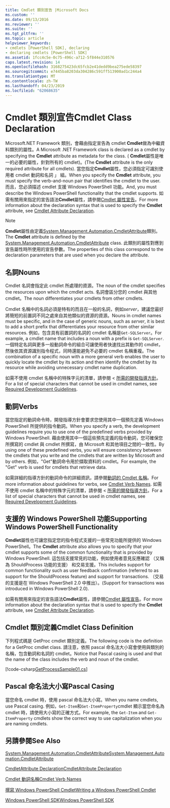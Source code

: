 ```yaml
---
title: Cmdlet 類別宣告 |Microsoft Docs
ms.custom: ''
ms.date: 09/13/2016
ms.reviewer: ''
ms.suite: ''
ms.tgt_pltfrm: ''
ms.topic: article
helpviewer_keywords:
- cmdlets [PowerShell SDK], declaring
- declaring cmdlets [PowerShell SDK]
ms.assetid: 1fcc4c5e-0c75-496c-a712-5f844e310576
caps.latest.revision: 14
ms.openlocfilehash: 3168275423dc65fcb2e41dedd9bea275ede58397
ms.sourcegitcommit: e7445ba8203da304286c591ff513900ad1c244a4
ms.translationtype: MT
ms.contentlocale: zh-TW
ms.lasthandoff: 04/23/2019
ms.locfileid: "62068635"
---
```

# <a name="cmdlet-class-declaration"></a><span data-ttu-id="b824d-102">Cmdlet 類別宣告</span><span class="sxs-lookup"><span data-stu-id="b824d-102">Cmdlet Class Declaration</span></span>

<span data-ttu-id="b824d-103">Microsoft.NET Framework 類別，會藉由指定宣告為 cmdlet **Cmdlet**做為中繼資料類別的屬性。</span><span class="sxs-lookup"><span data-stu-id="b824d-103">A Microsoft .NET Framework class is declared as a cmdlet by specifying the **Cmdlet** attribute as metadata for the class.</span></span> <span data-ttu-id="b824d-104">( **Cmdlet**屬性是唯一的必要的屬性，針對所有的 cmdlet)。</span><span class="sxs-lookup"><span data-stu-id="b824d-104">(The **Cmdlet** attribute is the only required attribute for all cmdlets).</span></span> <span data-ttu-id="b824d-105">當您指定**Cmdlet**屬性，您必須指定可識別使用者 cmdlet 動詞和名詞 」 組。</span><span class="sxs-lookup"><span data-stu-id="b824d-105">When you specify the **Cmdlet** attribute, you must specify the verb-and-noun pair that identifies the cmdlet to the user.</span></span> <span data-ttu-id="b824d-106">而且，您必須描述 cmdlet 支援 Windows PowerShell 功能。</span><span class="sxs-lookup"><span data-stu-id="b824d-106">And, you must describe the Windows PowerShell functionality that the cmdlet supports.</span></span> <span data-ttu-id="b824d-107">如需有關用來指定的宣告語法**Cmdlet**屬性，請參閱[Cmdlet 屬性宣告](./cmdlet-attribute-declaration.md)。</span><span class="sxs-lookup"><span data-stu-id="b824d-107">For more information about the declaration syntax that is used to specify the **Cmdlet** attribute, see [Cmdlet Attribute Declaration](./cmdlet-attribute-declaration.md).</span></span>

> [!NOTE]
> <span data-ttu-id="b824d-108">**Cmdlet**屬性由定義[System.Management.Automation.CmdletAttribute](/dotnet/api/System.Management.Automation.CmdletAttribute)類別。</span><span class="sxs-lookup"><span data-stu-id="b824d-108">The **Cmdlet** attribute is defined by the [System.Management.Automation.CmdletAttribute](/dotnet/api/System.Management.Automation.CmdletAttribute) class.</span></span> <span data-ttu-id="b824d-109">此類別的屬性對應到宣告屬性時所使用的宣告參數。</span><span class="sxs-lookup"><span data-stu-id="b824d-109">The properties of this class correspond to the declaration parameters that are used when you declare the attribute.</span></span>

## <a name="nouns"></a><span data-ttu-id="b824d-110">名詞</span><span class="sxs-lookup"><span data-stu-id="b824d-110">Nouns</span></span>

<span data-ttu-id="b824d-111">Cmdlet 名詞會指定此 cmdlet 所處理的資源。</span><span class="sxs-lookup"><span data-stu-id="b824d-111">The noun of the cmdlet specifies the resources upon which the cmdlet acts.</span></span> <span data-ttu-id="b824d-112">名詞會區分您的 cmdlet 與其他 cmdlet。</span><span class="sxs-lookup"><span data-stu-id="b824d-112">The noun differentiates your cmdlets from other cmdlets.</span></span>

<span data-ttu-id="b824d-113">Cmdlet 名稱中的名詞必須是特有的而且在一般的名詞，例如*server*，建議您最好將簡短的前置詞不同之處來自其他類似的資源的資源。</span><span class="sxs-lookup"><span data-stu-id="b824d-113">Nouns in cmdlet names must be specific, and in the case of generic nouns, such as *server*, it is best to add a short prefix that differentiates your resource from other similar resources.</span></span> <span data-ttu-id="b824d-114">例如，包含具有前置詞的名詞的 cmdlet 名稱是`Get-SQLServer`。</span><span class="sxs-lookup"><span data-stu-id="b824d-114">For example, a cmdlet name that includes a noun with a prefix is `Get-SQLServer`.</span></span> <span data-ttu-id="b824d-115">一個特定名詞與更多一般動詞命令的組合可讓使用者快速找出其動作的 cmdlet，然後依其資源識別指令程式，同時還能避免不必要的 cmdlet 名稱重複。</span><span class="sxs-lookup"><span data-stu-id="b824d-115">The combination of a specific noun with a more general verb enables the user to quickly locate the cmdlet by its action and then identify the cmdlet by its resource while avoiding unnecessary cmdlet name duplication.</span></span>

<span data-ttu-id="b824d-116">如需不使用 cmdlet 名稱中的特殊字元的清單，請參閱 <<c0> [ 所需的開發指導方針](./required-development-guidelines.md)。</span><span class="sxs-lookup"><span data-stu-id="b824d-116">For a list of special characters that cannot be used in cmdlet names, see [Required Development Guidelines](./required-development-guidelines.md).</span></span>

## <a name="verbs"></a><span data-ttu-id="b824d-117">動詞</span><span class="sxs-lookup"><span data-stu-id="b824d-117">Verbs</span></span>

<span data-ttu-id="b824d-118">當您指定的動詞命令時，開發指導方針會要求您使用其中一個預先定義 Windows PowerShell 所提供的指令動詞。</span><span class="sxs-lookup"><span data-stu-id="b824d-118">When you specify a verb, the development guidelines require you to use one of the predefined verbs provided by Windows PowerShell.</span></span> <span data-ttu-id="b824d-119">藉由使用其中一個這些預先定義的指令動詞，您可確保您所撰寫的 cmdlet 與 cmdlet 所撰寫，由 Microsoft 和其他項目之間的一致性。</span><span class="sxs-lookup"><span data-stu-id="b824d-119">By using one of these predefined verbs, you will ensure consistency between the cmdlets that you write and the cmdlets that are written by Microsoft and by others.</span></span> <span data-ttu-id="b824d-120">例如，"Get"動詞命令用於擷取資料的 cmdlet。</span><span class="sxs-lookup"><span data-stu-id="b824d-120">For example, the "Get" verb is used for cmdlets that retrieve data.</span></span>

<span data-ttu-id="b824d-121">如需詳細的指導方針的動詞命令的詳細資訊，請參閱[動詞的 Cmdlet 名稱](./approved-verbs-for-windows-powershell-commands.md)。</span><span class="sxs-lookup"><span data-stu-id="b824d-121">For more information about guidelines for verbs, see [Cmdlet Verb Names](./approved-verbs-for-windows-powershell-commands.md).</span></span> <span data-ttu-id="b824d-122">如需不使用 cmdlet 名稱中的特殊字元的清單，請參閱 <<c0> [ 所需的開發指導方針](./required-development-guidelines.md)。</span><span class="sxs-lookup"><span data-stu-id="b824d-122">For a list of special characters that cannot be used in cmdlet names, see [Required Development Guidelines](./required-development-guidelines.md).</span></span>

## <a name="supporting-windows-powershell-functionality"></a><span data-ttu-id="b824d-123">支援的 Windows PowerShell 功能</span><span class="sxs-lookup"><span data-stu-id="b824d-123">Supporting Windows PowerShell Functionality</span></span>

<span data-ttu-id="b824d-124">**Cmdlet**屬性也可讓您指定您的指令程式支援的一些常見功能所提供的 Windows PowerShell。</span><span class="sxs-lookup"><span data-stu-id="b824d-124">The **Cmdlet** attribute also allows you to specify that your cmdlet supports some of the common functionality that is provided by Windows PowerShell.</span></span> <span data-ttu-id="b824d-125">這包括支援常見的功能，例如使用者意見反應確認 （又稱為 ShouldProcess 功能的支援） 和交易支援。</span><span class="sxs-lookup"><span data-stu-id="b824d-125">This includes support for common functionality such as user feedback confirmation (referred to as support for the ShouldProcess feature) and support for transactions.</span></span> <span data-ttu-id="b824d-126">（交易的支援是在 Windows PowerShell 2.0 中推出）。</span><span class="sxs-lookup"><span data-stu-id="b824d-126">(Support for transactions was introduced in Windows PowerShell 2.0).</span></span>

<span data-ttu-id="b824d-127">如需有關用來指定的宣告語法**Cmdlet**屬性，請參閱[Cmdlet 屬性宣告](./cmdlet-attribute-declaration.md)。</span><span class="sxs-lookup"><span data-stu-id="b824d-127">For more information about the declaration syntax that is used to specify the **Cmdlet** attribute, see [Cmdlet Attribute Declaration](./cmdlet-attribute-declaration.md).</span></span>

## <a name="cmdlet-class-definition"></a><span data-ttu-id="b824d-128">Cmdlet 類別定義</span><span class="sxs-lookup"><span data-stu-id="b824d-128">Cmdlet Class Definition</span></span>

<span data-ttu-id="b824d-129">下列程式碼是 GetProc cmdlet 類別定義。</span><span class="sxs-lookup"><span data-stu-id="b824d-129">The following code is the definition for a GetProc cmdlet class.</span></span> <span data-ttu-id="b824d-130">請注意，依照 pascal 命名法大小寫會使用與類別的名稱，包含動詞和名詞的 cmdlet。</span><span class="sxs-lookup"><span data-stu-id="b824d-130">Notice that Pascal casing is used and that the name of the class includes the verb and noun of the cmdlet.</span></span>

[!code-csharp[GetProcessSample01.cs](../../powershell-sdk-samples/SDK-2.0/csharp/GetProcessSample01/GetProcessSample01.cs#L33-L34 "GetProcessSample01.cs")]

## <a name="pascal-casing"></a><span data-ttu-id="b824d-131">Pascal 命名法大小寫</span><span class="sxs-lookup"><span data-stu-id="b824d-131">Pascal Casing</span></span>

<span data-ttu-id="b824d-132">當您命名 cmdlet 時，使用 pascal 命名法大小寫。</span><span class="sxs-lookup"><span data-stu-id="b824d-132">When you name cmdlets, use Pascal casing.</span></span> <span data-ttu-id="b824d-133">例如，`Get-Item`和`Get-ItemProperty`cmdlet 顯示當您命名為 cmdlet 時，請使用大小寫的正確方式。</span><span class="sxs-lookup"><span data-stu-id="b824d-133">For example, the `Get-Item` and `Get-ItemProperty` cmdlets show the correct way to use capitalization when you are naming cmdlets.</span></span>

## <a name="see-also"></a><span data-ttu-id="b824d-134">另請參閱</span><span class="sxs-lookup"><span data-stu-id="b824d-134">See Also</span></span>

[<span data-ttu-id="b824d-135">System.Management.Automation.CmdletAttribute</span><span class="sxs-lookup"><span data-stu-id="b824d-135">System.Management.Automation.CmdletAttribute</span></span>](/dotnet/api/System.Management.Automation.CmdletAttribute)

[<span data-ttu-id="b824d-136">CmdletAttribute Declaration</span><span class="sxs-lookup"><span data-stu-id="b824d-136">CmdletAttribute Declaration</span></span>](./cmdlet-attribute-declaration.md)

[<span data-ttu-id="b824d-137">Cmdlet 動詞名稱</span><span class="sxs-lookup"><span data-stu-id="b824d-137">Cmdlet Verb Names</span></span>](./approved-verbs-for-windows-powershell-commands.md)

[<span data-ttu-id="b824d-138">撰寫 Windows PowerShell Cmdlet</span><span class="sxs-lookup"><span data-stu-id="b824d-138">Writing a Windows PowerShell Cmdlet</span></span>](./writing-a-windows-powershell-cmdlet.md)

[<span data-ttu-id="b824d-139">Windows PowerShell SDK</span><span class="sxs-lookup"><span data-stu-id="b824d-139">Windows PowerShell SDK</span></span>](../windows-powershell-reference.md)
